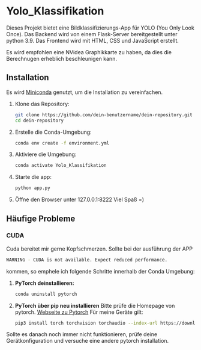 # Yolo_Klassifikation

Dieses Projekt bietet eine Bildklassifizierungs-App für YOLO (You Only Look Once).
Das Backend wird von einem Flask-Server bereitgestellt unter python 3.9.
Das Frontend wird mit HTML, CSS und JavaScript erstellt.

Es wird empfohlen eine NVidea Graphikkarte zu haben, da dies die Berechnugen erheblich beschleunigen kann.

## Installation
Es wird [Miniconda](https://docs.conda.io/en/latest/miniconda.html) genutzt, um die Installation zu vereinfachen.

1. Klone das Repository:
   ```sh
   git clone https://github.com/dein-benutzername/dein-repository.git
   cd dein-repository
   ```

2. Erstelle die Conda-Umgebung:
   ```sh
   conda env create -f environment.yml
    ```

3. Aktiviere die Umgebung:
   ```sh
   conda activate Yolo_Klassifikation
    ```

4. Starte die app:
    ```sh
    python app.py
    ```

5. Öffne den Browser unter 127.0.0.1:8222
    Viel Spaß =)

## Häufige Probleme

### CUDA
Cuda bereitet mir gerne Kopfschmerzen.
Sollte bei der ausführung der APP 
```sh
WARNING - CUDA is not available. Expect reduced performance.
```
kommen, so emphele ich folgende Schritte innerhalb der Conda Umgebung:
1. **PyTorch deinstallieren:**
    ```sh
    conda uninstall pytorch
    ```
2. **PyTorch über pip neu installieren**
    Bitte prüfe die Homepage von pytorch.
    [Webseite zu Pytorch](https://pytorch.org/)
    Für meine Geräte gilt:
    ```sh
    pip3 install torch torchvision torchaudio --index-url https://download.pytorch.org/whl/cu118
    ```
Sollte es danach noch immer nicht funktionieren, prüfe deine Gerätkonfiguration und versuche eine andere pytorch installation.


